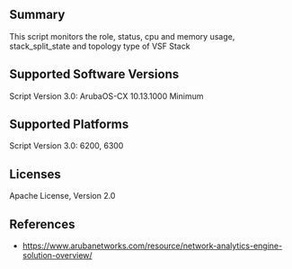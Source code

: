 ## Summary

This script monitors the role, status, cpu and memory usage, stack_split_state and topology type of VSF Stack

## Supported Software Versions

Script Version 3.0: ArubaOS-CX 10.13.1000 Minimum

## Supported Platforms

Script Version 3.0: 6200, 6300


## Licenses

Apache License, Version 2.0

## References

- https://www.arubanetworks.com/resource/network-analytics-engine-solution-overview/

